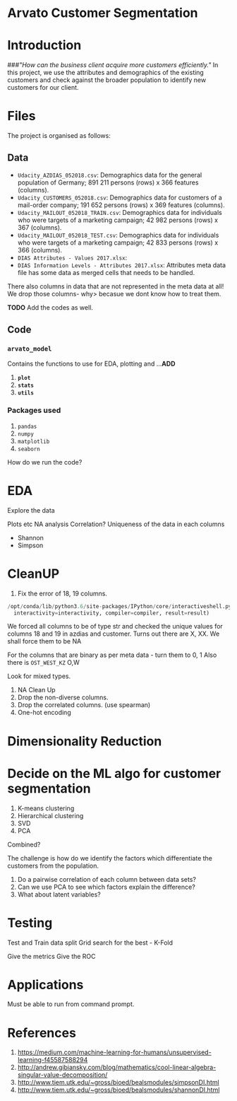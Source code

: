 # Arvato Customer Segmentation

# Introduction
###*"How can the business client acquire more customers efficiently."*
In this project, we use the attributes and demographics of the existing customers and
check against the broader population to identify new customers for our client.

# Files
The project is organised as follows:



## Data
* `Udacity_AZDIAS_052018.csv`: Demographics data for the general population of Germany; 891 211 persons (rows) x 366 features (columns).
* `Udacity_CUSTOMERS_052018.csv`: Demographics data for customers of a mail-order company; 191 652 persons (rows) x 369 features (columns).
* `Udacity_MAILOUT_052018_TRAIN.csv`: Demographics data for individuals who were targets of a marketing campaign; 42 982 persons (rows) x 367 (columns).
* `Udacity_MAILOUT_052018_TEST.csv`: Demographics data for individuals who were targets of a marketing campaign; 42 833 persons (rows) x 366 (columns).
* `DIAS Attributes - Values 2017.xlsx`: 
* `DIAS Information Levels - Attributes 2017.xlsx`: 
Attributes meta data file has some data as merged cells that needs to be handled.

There also columns in data that are not represented in the meta data at all!
We drop those columns- why> becasue we dont know how to treat them. 

**TODO** Add the codes as well.
## Code
### `arvato_model`
Contains the functions to use for EDA, plotting and ...**ADD**

1. **`plot`**
1. **`stats`**
1. **`utils`**


### Packages used
1. `pandas`
1. `numpy`
1. `matplotlib`
1. `seaborn`



How do we run the code?

# EDA


Explore the data

Plots etc
NA analysis
Correlation?
Uniqueness of the data in each columns
- Shannon
- Simpson 


# CleanUP
1. Fix the error of 18, 19 columns.
```python
/opt/conda/lib/python3.6/site-packages/IPython/core/interactiveshell.py:2785: DtypeWarning: Columns (18,19) have mixed types. Specify dtype option on import or set low_memory=False.
  interactivity=interactivity, compiler=compiler, result=result)
```
We forced all columns to be of type str and checked the unique values for columns
18 and 19 in azdias and customer.  Turns out there are X, XX. We shall force them to be NA

For the columns that are binary as per meta data - turn them to 0, 1 
Also there is `OST_WEST_KZ` O,W

Look for mixed types.

1. NA Clean Up
1. Drop the non-diverse columns.
1. Drop the correlated columns. (use spearman)
1. One-hot encoding

# Dimensionality Reduction

# Decide on the ML algo for customer segmentation
1. K-means clustering
1. Hierarchical clustering
1. SVD
1. PCA

Combined?

The challenge is how do we identify the factors which differentiate the
customers from the population.
1. Do a pairwise correlation of each column between data sets?
1. Can we use PCA to see which factors explain the difference?
1. What about latent variables?


# Testing
Test and Train data split
Grid search for the best  - K-Fold

Give the metrics
Give the ROC

# Applications
Must be able to run from command prompt.  


# References
1. https://medium.com/machine-learning-for-humans/unsupervised-learning-f45587588294
1. http://andrew.gibiansky.com/blog/mathematics/cool-linear-algebra-singular-value-decomposition/
1. http://www.tiem.utk.edu/~gross/bioed/bealsmodules/simpsonDI.html
1. http://www.tiem.utk.edu/~gross/bioed/bealsmodules/shannonDI.html
 
